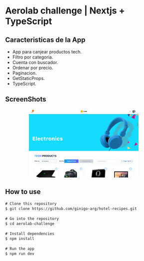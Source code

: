 # Aerolab challenge | Nextjs + TypeScript

## Caracteristicas de la App

- App para canjear productos tech.
- Filtro por categoria.
- Cuenta con buscador.
- Ordenar por precio.
- Paginacion.
- GetStaticProps.
- TypeScript.




## ScreenShots 

<p align="center">
  <img src="/public/images/og-image.png" width="70%"/>
</p>


## How to use

```
# Clone this repository
$ git clone https://github.com/ginigo-arg/hotel-recipes.git

# Go into the repository
$ cd aerolab-challenge

# Install dependencies
$ npm install

# Run the app
$ npm run dev
```
